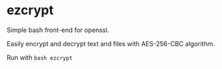# ezcrypt
Simple bash front-end for openssl.

Easily encrypt and decrypt text and files with AES-256-CBC algorithm.

Run with ```bash ezcrypt```
